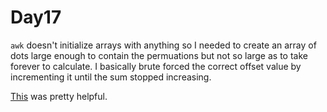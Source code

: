 # Day17

`awk` doesn't initialize arrays with anything so I needed to create an array of dots large enough to contain the permuations but not so large as to take forever to calculate. I basically brute forced the correct offset value by incrementing it until the sum stopped increasing.

[This](https://rosettacode.org/wiki/Conway%27s_Game_of_Life#AWK) was pretty helpful.
